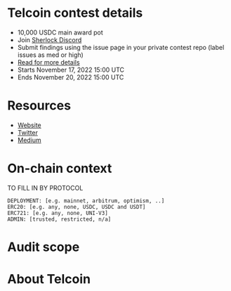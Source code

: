 # Telcoin contest details

- 10,000 USDC main award pot
- Join [Sherlock Discord](https://discord.gg/MABEWyASkp)
- Submit findings using the issue page in your private contest repo (label issues as med or high)
- [Read for more details](https://docs.sherlock.xyz/audits/watsons)
- Starts November 17, 2022 15:00 UTC
- Ends November 20, 2022 15:00 UTC

# Resources

- [Website](https://www.telco.in/)
- [Twitter](https://twitter.com/telcoin)
- [Medium](https://telcoin.medium.com/)

# On-chain context

TO FILL IN BY PROTOCOL

```
DEPLOYMENT: [e.g. mainnet, arbitrum, optimism, ..]
ERC20: [e.g. any, none, USDC, USDC and USDT]
ERC721: [e.g. any, none, UNI-V3]
ADMIN: [trusted, restricted, n/a]
```

# Audit scope

# About Telcoin
